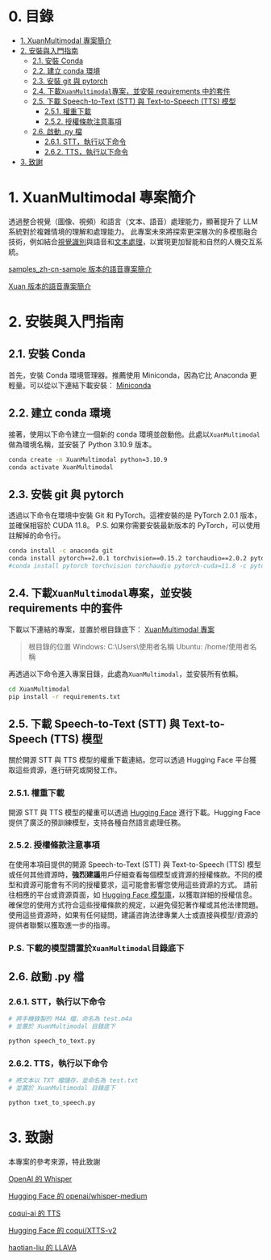 # 0. 目錄
- [1. XuanMultimodal 專案簡介](#1-xuanmultimodal-專案簡介)
- [2. 安裝與入門指南](#2-安裝與入門指南)
  - [2.1. 安裝 Conda](#21-安裝-conda)
  - [2.2. 建立 conda 環境](#22-建立-conda-環境)
  - [2.3. 安裝 git 與 pytorch](#23-安裝-git-與-pytorch)
  - [2.4. 下載`XuanMultimodal`專案，並安裝 requirements 中的套件](#24-下載xuanmultimodal專案並安裝-requirements-中的套件)
  - [2.5. 下載 Speech-to-Text (STT) 與 Text-to-Speech (TTS) 模型](#25-下載-speech-to-text-stt-與-text-to-speech-tts-模型)
    - [2.5.1. 權重下載](#251-權重下載)
    - [2.5.2. 授權條款注意事項](#252-授權條款注意事項)
  - [2.6. 啟動 .py 檔](#26-啟動-py-檔)
    - [2.6.1. STT，執行以下命令](#261-stt執行以下命令)
    - [2.6.2. TTS，執行以下命令](#262-tts執行以下命令)
- [3. 致謝](#3-致謝)



# 1. XuanMultimodal 專案簡介
透過整合視覺（圖像、視頻）和語言（文本、語音）處理能力，顯著提升了 LLM 系統對於複雜情境的理解和處理能力。
此專案未來將探索更深層次的多模態融合技術，例如結合[視覺識別](https://github.com/haotian-liu/LLaVA)與語音和[文本處理](https://github.com/shiuan89910/XuanRAG)，以實現更加智能和自然的人機交互系統。

[samples_zh-cn-sample 版本的語音專案簡介](https://github.com/shiuan89910/XuanProjectData/assets/128956667/3d11fb5a-709d-4180-9fcf-b26c8d870c26)

[Xuan 版本的語音專案簡介](https://github.com/shiuan89910/XuanProjectData/assets/128956667/f20fccfc-b577-4192-a7f7-b0437a72db68)



# 2. 安裝與入門指南
## 2.1. 安裝 Conda
首先，安裝 Conda 環境管理器。推薦使用 Miniconda，因為它比 Anaconda 更輕量。可以從以下連結下載安裝：
[Miniconda](https://docs.anaconda.com/free/miniconda/index.html)


## 2.2. 建立 conda 環境
接著，使用以下命令建立一個新的 conda 環境並啟動他。此處以`XuanMultimodal`做為環境名稱，並安裝了 Python 3.10.9 版本。
```bash
conda create -n XuanMultimodal python=3.10.9
conda activate XuanMultimodal
```


## 2.3. 安裝 git 與 pytorch
透過以下命令在環境中安裝 Git 和 PyTorch。這裡安裝的是 PyTorch 2.0.1 版本，並確保相容於 CUDA 11.8。
P.S. 如果你需要安裝最新版本的 PyTorch，可以使用註解掉的命令行。
```bash
conda install -c anaconda git
conda install pytorch==2.0.1 torchvision==0.15.2 torchaudio==2.0.2 pytorch-cuda=11.8 -c pytorch -c nvidia
#conda install pytorch torchvision torchaudio pytorch-cuda=11.8 -c pytorch -c nvidia
```


## 2.4. 下載`XuanMultimodal`專案，並安裝 requirements 中的套件
下載以下連結的專案，並置於根目錄底下：
[XuanMultimodal 專案](https://github.com/shiuan89910/XuanMultimodal/archive/refs/heads/main.zip)
>根目錄的位置
>Windows: C:\Users\使用者名稱
>Ubuntu: /home/使用者名稱

再透過以下命令進入專案目錄，此處為`XuanMultimodal`，並安裝所有依賴。
```bash
cd XuanMultimodal
pip install -r requirements.txt
```


## 2.5. 下載 Speech-to-Text (STT) 與 Text-to-Speech (TTS) 模型
關於開源 STT 與 TTS 模型的權重下載連結。您可以透過 Hugging Face 平台獲取這些資源，進行研究或開發工作。

### 2.5.1. 權重下載
開源 STT 與 TTS 模型的權重可以透過 [Hugging Face](https://huggingface.co/models) 進行下載。Hugging Face 提供了廣泛的預訓練模型，支持各種自然語言處理任務。

### 2.5.2. 授權條款注意事項
在使用本項目提供的開源 Speech-to-Text (STT) 與 Text-to-Speech (TTS) 模型或任何其他資源時，**強烈建議**用戶仔細查看每個模型或資源的授權條款。不同的模型和資源可能會有不同的授權要求，這可能會影響您使用這些資源的方式。
請前往相應的平台或資源頁面，如 [Hugging Face 模型庫](https://huggingface.co/models)，以獲取詳細的授權信息。確保您的使用方式符合這些授權條款的規定，以避免侵犯著作權或其他法律問題。
使用這些資源時，如果有任何疑問，建議咨詢法律專業人士或直接與模型/資源的提供者聯繫以獲取進一步的指導。

### P.S. 下載的模型請置於`XuanMultimodal`目錄底下


## 2.6. 啟動 .py 檔
### 2.6.1. STT，執行以下命令
```bash
# 將手機錄製的 M4A 檔，命名為 test.m4a
# 並置於 XuanMultimodal 目錄底下

python speech_to_text.py
```

### 2.6.2. TTS，執行以下命令
```bash
# 將文本以 TXT 檔儲存，並命名為 test.txt
# 並置於 XuanMultimodal 目錄底下

python txet_to_speech.py
```



# 3. 致謝
本專案的參考來源，特此致謝

[OpenAI 的 Whisper](https://github.com/openai/whisper)

[Hugging Face 的 openai/whisper-medium](https://huggingface.co/openai/whisper-medium)

[coqui-ai 的 TTS](https://github.com/coqui-ai/TTS)

[Hugging Face 的 coqui/XTTS-v2](https://huggingface.co/coqui/XTTS-v2)

[haotian-liu 的 LLAVA](https://github.com/haotian-liu/LLaVA)
